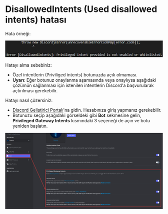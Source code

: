 # DisallowedIntents (Used disallowed intents) hatası

Hata örneği:

![Örnek](./images/disallowedIntents.png)

Hatayı alma sebebiniz:

- Özel intentlerin (Priviliged intents) botunuzda açık olmaması.
- **Uyarı**: Eğer botunuz onaylanma aşamasında veya onaylıysa aşağıdaki çözümün sağlanması için istenilen intentlerin Discord'a başvurularak açtırılması gerekebilir.

Hatayı nasıl çözersiniz:

- [Discord Geliştirici Portalı](https://discord.com/developers/applications)'na gidin. Hesabınıza giriş yapmanız gerekebilir.
- Botunuzu seçip aşağıdaki görseldeki gibi **Bot** sekmesine gelin, **Privileged Gateway Intents** kısmındaki 3 seçeneği de açın ve botu yeniden başlatın.

![İntent Açma](./images/openIntents.jpg)
